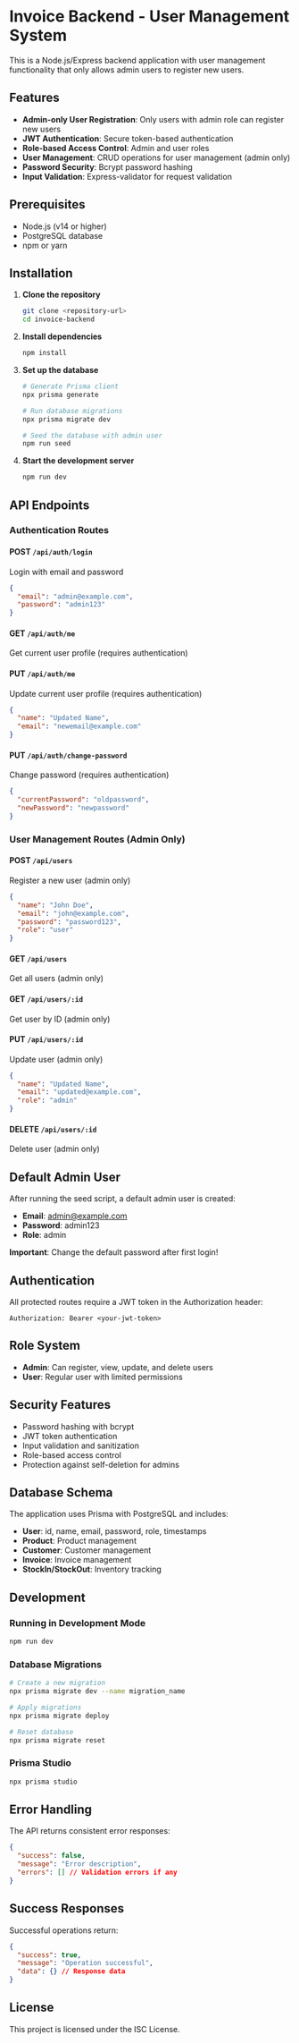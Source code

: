 # Invoice Backend - User Management System

This is a Node.js/Express backend application with user management functionality that only allows admin users to register new users.

## Features

- **Admin-only User Registration**: Only users with admin role can register new users
- **JWT Authentication**: Secure token-based authentication
- **Role-based Access Control**: Admin and user roles
- **User Management**: CRUD operations for user management (admin only)
- **Password Security**: Bcrypt password hashing
- **Input Validation**: Express-validator for request validation

## Prerequisites

- Node.js (v14 or higher)
- PostgreSQL database
- npm or yarn

## Installation

1. **Clone the repository**

   ```bash
   git clone <repository-url>
   cd invoice-backend
   ```

2. **Install dependencies**

   ```bash
   npm install
   ```

4. **Set up the database**

   ```bash
   # Generate Prisma client
   npx prisma generate

   # Run database migrations
   npx prisma migrate dev

   # Seed the database with admin user
   npm run seed
   ```

5. **Start the development server**
   ```bash
   npm run dev
   ```

## API Endpoints

### Authentication Routes

#### POST `/api/auth/login`

Login with email and password

```json
{
  "email": "admin@example.com",
  "password": "admin123"
}
```

#### GET `/api/auth/me`

Get current user profile (requires authentication)

#### PUT `/api/auth/me`

Update current user profile (requires authentication)

```json
{
  "name": "Updated Name",
  "email": "newemail@example.com"
}
```

#### PUT `/api/auth/change-password`

Change password (requires authentication)

```json
{
  "currentPassword": "oldpassword",
  "newPassword": "newpassword"
}
```

### User Management Routes (Admin Only)

#### POST `/api/users`

Register a new user (admin only)

```json
{
  "name": "John Doe",
  "email": "john@example.com",
  "password": "password123",
  "role": "user"
}
```

#### GET `/api/users`

Get all users (admin only)

#### GET `/api/users/:id`

Get user by ID (admin only)

#### PUT `/api/users/:id`

Update user (admin only)

```json
{
  "name": "Updated Name",
  "email": "updated@example.com",
  "role": "admin"
}
```

#### DELETE `/api/users/:id`

Delete user (admin only)

## Default Admin User

After running the seed script, a default admin user is created:

- **Email**: admin@example.com
- **Password**: admin123
- **Role**: admin

**Important**: Change the default password after first login!

## Authentication

All protected routes require a JWT token in the Authorization header:

```
Authorization: Bearer <your-jwt-token>
```

## Role System

- **Admin**: Can register, view, update, and delete users
- **User**: Regular user with limited permissions

## Security Features

- Password hashing with bcrypt
- JWT token authentication
- Input validation and sanitization
- Role-based access control
- Protection against self-deletion for admins

## Database Schema

The application uses Prisma with PostgreSQL and includes:

- **User**: id, name, email, password, role, timestamps
- **Product**: Product management
- **Customer**: Customer management
- **Invoice**: Invoice management
- **StockIn/StockOut**: Inventory tracking

## Development

### Running in Development Mode

```bash
npm run dev
```

### Database Migrations

```bash
# Create a new migration
npx prisma migrate dev --name migration_name

# Apply migrations
npx prisma migrate deploy

# Reset database
npx prisma migrate reset
```

### Prisma Studio

```bash
npx prisma studio
```

## Error Handling

The API returns consistent error responses:

```json
{
  "success": false,
  "message": "Error description",
  "errors": [] // Validation errors if any
}
```

## Success Responses

Successful operations return:

```json
{
  "success": true,
  "message": "Operation successful",
  "data": {} // Response data
}
```

## License

This project is licensed under the ISC License.
